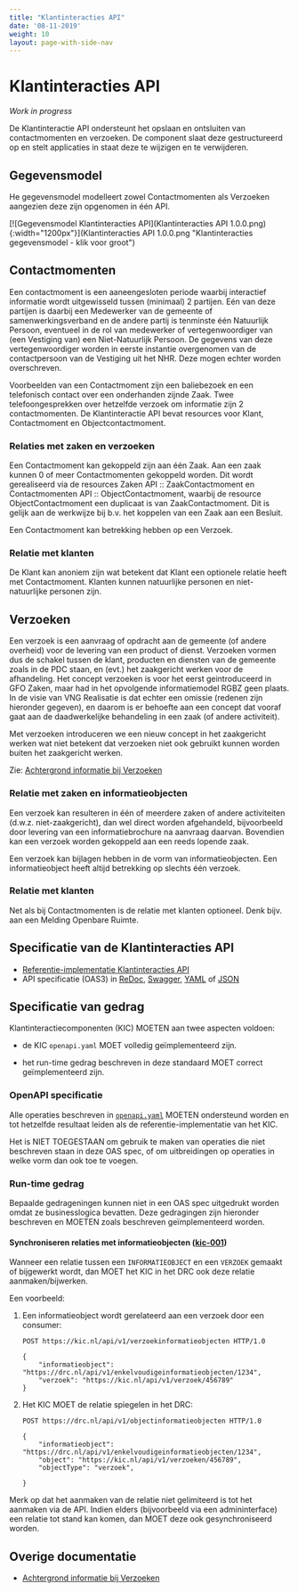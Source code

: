 ```yaml
---
title: "Klantinteracties API"
date: '08-11-2019'
weight: 10
layout: page-with-side-nav
---
```

# Klantinteracties API

*Work in progress*

De Klantinteractie API ondersteunt het opslaan en ontsluiten van contactmomenten en verzoeken. De component slaat deze gestructureerd op en stelt applicaties in staat deze te wijzigen en te verwijderen.


## Gegevensmodel

He gegevensmodel modelleert zowel Contactmomenten als Verzoeken aangezien deze zijn opgenomen in één API.

[![Gegevensmodel Klantinteracties API](Klantinteracties API 1.0.0.png){:width="1200px"}](Klantinteracties API 1.0.0.png "Klantinteracties gegevensmodel - klik voor groot")

## Contactmomenten

Een contactmoment is een aaneengesloten periode waarbij interactief informatie wordt uitgewisseld tussen (minimaal) 2 partijen. Eén van deze partijen is daarbij een Medewerker van de gemeente of samenwerkingsverband en de andere partij is tenminste één Natuurlijk Persoon, eventueel in de rol van medewerker of vertegenwoordiger van (een Vestiging van) een Niet-Natuurlijk Persoon.  De gegevens van deze vertegenwoordiger worden in eerste instantie overgenomen  van de contactpersoon van de Vestiging uit het NHR. Deze mogen echter worden overschreven.

Voorbeelden van een Contactmoment zijn een baliebezoek en een telefonisch contact over een onderhanden zijnde Zaak. Twee telefoongesprekken over hetzelfde verzoek om informatie zijn 2 contactmomenten.
De Klantinteractie API bevat resources voor Klant, Contactmoment en Objectcontactmoment.

### Relaties met zaken en verzoeken

Een Contactmoment kan gekoppeld zijn aan één Zaak. Aan een zaak kunnen 0 of meer Contactmomenten gekoppeld worden. Dit wordt gerealiseerd via de resources Zaken API :: ZaakContactmoment en Contactmomenten API :: ObjectContactmoment, waarbij de resource ObjectContactmoment een duplicaat is van ZaakContactmoment. Dit is gelijk aan de werkwijze bij b.v. het koppelen van een Zaak aan een Besluit.

Een Contactmoment kan betrekking hebben op een Verzoek.

### Relatie met klanten

De Klant kan anoniem zijn wat betekent dat Klant een optionele relatie heeft met Contactmoment. Klanten kunnen natuurlijke personen en niet-natuurlijke personen zijn.


## Verzoeken

Een verzoek is een aanvraag of opdracht aan de gemeente (of andere overheid) voor de levering van een product of dienst. Verzoeken vormen dus de schakel tussen de klant, producten en diensten van de gemeente zoals in de PDC staan, en (evt.) het zaakgericht werken voor de afhandeling. Het concept verzoeken is voor het eerst geintroduceerd in GFO Zaken, maar had in het opvolgende informatiemodel RGBZ geen plaats. In de visie van VNG Realisatie is dat echter een omissie (redenen zijn hieronder gegeven), en daarom is er behoefte aan een concept dat vooraf gaat aan de daadwerkelijke behandeling in een zaak (of andere activiteit).

Met verzoeken introduceren we een nieuw concept in het zaakgericht werken wat niet betekent dat verzoeken niet ook gebruikt kunnen worden buiten het zaakgericht werken.

Zie: [Achtergrond informatie bij Verzoeken](/themas/achtergronddocumentatie/verzoeken)
 
### Relatie met zaken en informatieobjecten

Een verzoek kan resulteren in één of meerdere zaken of andere activiteiten (d.w.z. niet-zaakgericht), dan wel direct worden afgehandeld, bijvoorbeeld door levering van een informatiebrochure na aanvraag daarvan. Bovendien kan een verzoek worden gekoppeld aan een reeds lopende zaak.
 
Een verzoek kan bijlagen hebben in de vorm van informatieobjecten. Een informatieobject heeft altijd betrekking op slechts één verzoek. 
 
### Relatie met klanten

Net als bij Contactmomenten is de relatie met klanten optioneel. Denk bijv. aan een Melding Openbare Ruimte.


## Specificatie van de Klantinteracties API

* [Referentie-implementatie Klantinteracties API](https://klantinteracties-api.vng.cloud)
* API specificatie (OAS3) in
  [ReDoc](https://klantinteracties-api.vng.cloud/api/v1/schema/),
  [Swagger](https://petstore.swagger.io/?url=https://klantinteracties-api.vng.cloud/api/v1/schema/openapi.yaml),
  [YAML](https://klantinteracties-api.vng.cloud/api/v1/schema/openapi.yaml) of
  [JSON](https://klantinteracties-api.vng.cloud/api/v1/schema/openapi.json)


## Specificatie van gedrag

Klantinteractiecomponenten (KIC) MOETEN aan twee aspecten voldoen:

* de KIC `openapi.yaml` MOET volledig geïmplementeerd zijn.

* het run-time gedrag beschreven in deze standaard MOET correct geïmplementeerd
  zijn.

### OpenAPI specificatie

Alle operaties beschreven in [`openapi.yaml`](../../../api-specificatie/kic/1.0.x/openapi.yaml)
MOETEN ondersteund worden en tot hetzelfde resultaat leiden als de
referentie-implementatie van het KIC.

Het is NIET TOEGESTAAN om gebruik te maken van operaties die niet beschreven
staan in deze OAS spec, of om uitbreidingen op operaties in welke vorm dan ook
toe te voegen.

### Run-time gedrag

Bepaalde gedrageningen kunnen niet in een OAS spec uitgedrukt worden omdat ze
businesslogica bevatten. Deze gedragingen zijn hieronder beschreven en MOETEN
zoals beschreven geïmplementeerd worden.

#### **<a name="kic-001">Synchroniseren relaties met informatieobjecten ([kic-001](#kic-001))</a>**

Wanneer een relatie tussen een `INFORMATIEOBJECT` en een `VERZOEK` gemaakt
of bijgewerkt wordt, dan MOET het KIC in het DRC ook deze relatie
aanmaken/bijwerken.

Een voorbeeld:

1. Een informatieobject wordt gerelateerd aan een verzoek door een consumer:

    ```http
    POST https://kic.nl/api/v1/verzoekinformatieobjecten HTTP/1.0

    {
        "informatieobject": "https://drc.nl/api/v1/enkelvoudigeinformatieobjecten/1234",
        "verzoek": "https://kic.nl/api/v1/verzoek/456789"
    }
    ```

2. Het KIC MOET de relatie spiegelen in het DRC:

    ```http
    POST https://drc.nl/api/v1/objectinformatieobjecten HTTP/1.0

    {
        "informatieobject": "https://drc.nl/api/v1/enkelvoudigeinformatieobjecten/1234",
        "object": "https://kic.nl/api/v1/verzoeken/456789",
        "objectType": "verzoek",

    }
    ```

Merk op dat het aanmaken van de relatie niet gelimiteerd is tot het aanmaken
via de API. Indien elders (bijvoorbeeld via een admininterface) een relatie tot
stand kan komen, dan MOET deze ook gesynchroniseerd worden.

## Overige documentatie

* [Achtergrond informatie bij Verzoeken](/themas/achtergronddocumentatie/verzoeken)
